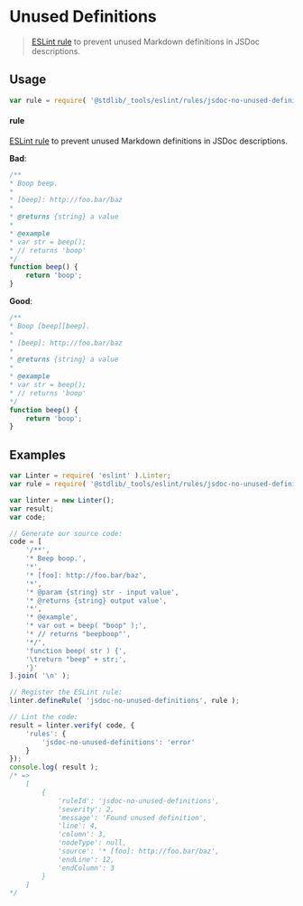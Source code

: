 # Unused Definitions

> [ESLint rule][eslint-rules] to prevent unused Markdown definitions in JSDoc descriptions.

<section class="intro">

</section>

<!-- /.intro -->

<section class="usage">

## Usage

```javascript
var rule = require( '@stdlib/_tools/eslint/rules/jsdoc-no-unused-definitions' );
```

#### rule

[ESLint rule][eslint-rules] to prevent unused Markdown definitions in JSDoc descriptions.

**Bad**:

<!-- eslint-disable stdlib/jsdoc-no-unused-definitions, stdlib/jsdoc-markdown-remark -->

```javascript
/**
* Boop beep.
*
* [beep]: http://foo.bar/baz
*
* @returns {string} a value
*
* @example
* var str = beep();
* // returns 'boop'
*/
function beep() {
    return 'boop';
}
```

**Good**:

```javascript
/**
* Boop [beep][beep].
*
* [beep]: http://foo.bar/baz
*
* @returns {string} a value
*
* @example
* var str = beep();
* // returns 'boop'
*/
function beep() {
    return 'boop';
}
```

</section>

<!-- /.usage -->

<section class="examples">

## Examples

<!-- eslint no-undef: "error" -->

```javascript
var Linter = require( 'eslint' ).Linter;
var rule = require( '@stdlib/_tools/eslint/rules/jsdoc-no-unused-definitions' );

var linter = new Linter();
var result;
var code;

// Generate our source code:
code = [
    '/**',
    '* Beep boop.',
    '*',
    '* [foo]: http://foo.bar/baz',
    '*',
    '* @param {string} str - input value',
    '* @returns {string} output value',
    '*',
    '* @example',
    '* var out = beep( "boop" );',
    '* // returns "beepboop"',
    '*/',
    'function beep( str ) {',
    '\treturn "beep" + str;',
    '}'
].join( '\n' );

// Register the ESLint rule:
linter.defineRule( 'jsdoc-no-unused-definitions', rule );

// Lint the code:
result = linter.verify( code, {
    'rules': {
        'jsdoc-no-unused-definitions': 'error'
    }
});
console.log( result );
/* =>
    [
        {
            'ruleId': 'jsdoc-no-unused-definitions',
            'severity': 2,
            'message': 'Found unused definition',
            'line': 4,
            'column': 3,
            'nodeType': null,
            'source': '* [foo]: http://foo.bar/baz',
            'endLine': 12,
            'endColumn': 3
        }
    ]
*/
```

</section>

<!-- /.examples -->

<section class="links">

[eslint-rules]: https://eslint.org/docs/developer-guide/working-with-rules

</section>

<!-- /.links -->
